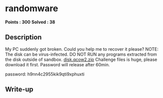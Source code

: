 # randomware

**Points : 300**
**Solved : 38**

## Description

My PC suddenly got broken. Could you help me to recover it please?
NOTE: The disk can be virus-infected. DO NOT RUN any programs extracted from the disk outside of sandbox.
[disk.qcow2.zip](disk.qcow2.zip)
Challenge files is huge, please download it first. Password will release after 60min.

password: h9nn4c2955kik9qti9xphuxti

## Write-up

